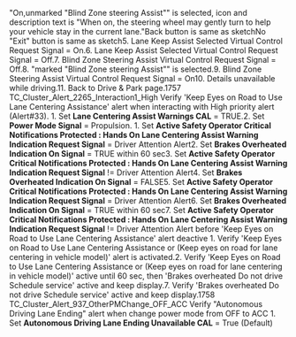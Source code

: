 "On,unmarked "Blind Zone steering Assist"" is selected, icon and description text is "When on, the steering wheel may gently turn to help your vehicle stay in the current lane."Back button is same as sketchNo "Exit" button is same as sketch5. Lane Keep Assist Selected Virtual Control Request Signal = On.6. Lane Keep Assist Selected Virtual Control Request Signal = Off.7. Blind Zone Steering Assist Virtual Control Request Signal = Off.8. "marked "Blind Zone steering Assist"" is selected.9. Blind Zone Steering Assist Virtual Control Request Signal = On10. Details unavailable while driving.11. Back to Drive & Park page.1757 TC_Cluster_Alert_2265_Interaction1_High Verify 'Keep Eyes on Road to Use Lane Centering Assistance' alert when interacting with High priority alert (Alert#33). 1. Set **Lane Centering Assist Warnings CAL** = TRUE.2. Set **Power Mode Signal** = Propulsion. 1. Set **Active Safety Operator Critical Notifications Protected : Hands On Lane Centering Assist Warning Indication Request Signal** = Driver Attention Alert2. Set **Brakes Overheated Indication On Signal** = TRUE within 60 sec3. Set **Active Safety Operator Critical Notifications Protected : Hands On Lane Centering Assist Warning Indication Request Signal** != Driver Attention Alert4. Set **Brakes Overheated Indication On Signal** = FALSE5. Set **Active Safety Operator Critical Notifications Protected : Hands On Lane Centering Assist Warning Indication Request Signal** = Driver Attention Alert6. Set **Brakes Overheated Indication On Signal** = TRUE within 60 sec7. Set **Active Safety Operator Critical Notifications Protected : Hands On Lane Centering Assist Warning Indication Request Signal** != Driver Attention Alert before 'Keep Eyes on Road to Use Lane Centering Assistance' alert deactive 1. Verify 'Keep Eyes on Road to Use Lane Centering Assistance or (Keep eyes on road for lane centering in vehicle model)' alert is activated.2. Verify 'Keep Eyes on Road to Use Lane Centering Assistance or (Keep eyes on road for lane centering in vehicle model)' active until 60 sec, then 'Brakes overheated Do not drive Schedule service' active and keep display.7. Verify 'Brakes overheated Do not drive Schedule service' active and keep display.1758 TC_Cluster_Alert_937_OtherPMChange_OFF_ACC Verify "Autonomous Driving Lane Ending" alert when change power mode from OFF to ACC 1. Set **Autonomous Driving Lane Ending Unavailable CAL** = True (Default)